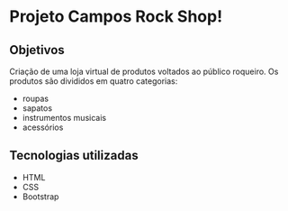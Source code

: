 # Projeto Campos Rock Shop!

## Objetivos
Criação de uma loja virtual de produtos voltados ao público roqueiro. Os produtos são divididos em quatro categorias:
 - roupas
 - sapatos
 - instrumentos musicais
 - acessórios

 ## Tecnologias utilizadas
 - HTML
 - CSS
 - Bootstrap